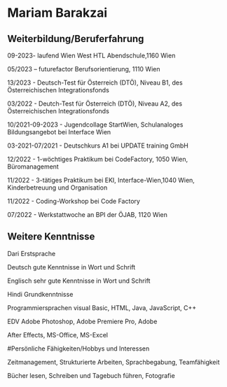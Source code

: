 # Mariam Barakzai 
## Weiterbildung/Beruferfahrung
>
09-2023-           laufend Wien West HTL Abendschule,1160 Wien
>
05/2023 –          futurefactor Berufsorientierung, 1110 Wien 
>
13/2023 -          Deutsch-Test für Österreich (DTÖ), Niveau B1, des Österreichischen Integrationsfonds
>
03/2022 -          Deutch-Test für Österreich (DTÖ), Niveau A2, des Österreichischen Integrationsfonds
>
10/2021-09-2023 -  Jugendcollage StartWien, Schulanaloges Bildungsangebot bei Interface Wien
>
03-2021-07/2021 -  Deutschkurs A1 bei UPDATE training GmbH
>
12/2022 -          1-wöchtiges Praktikum bei CodeFactory, 1050 Wien, Büromanagement
>
11/2022 -          3-tätiges Praktikum bei EKI, Interface-Wien,1040 Wien, Kinderbetreuung und Organisation 
>
11/2022 -          Coding-Workshop bei Code Factory
>
07/2022 -          Werkstattwoche an BPI der ÖJAB, 1120 Wien
>
## Weitere Kenntnisse
>
Dari Erstsprache
>
Deutsch gute Kenntnisse in Wort und Schrift 
>
Englisch sehr gute Kenntnisse in Wort und Schrift
>
Hindi Grundkenntnisse 
>
Programmiersprachen visual Basic, HTML, Java, JavaScript, C++
>
EDV Adobe Photoshop, Adobe Premiere Pro, Adobe 
>
After Effects, MS-Office, MS-Excel
>
#Persönliche Fähigkeiten/Hobbys und Interessen 
>
Zeitmanagement, Strukturierte Arbeiten, Sprachbegabung, Teamfähigkeit 
>
Bücher lesen, Schreiben und Tagebuch führen, Fotografie 
